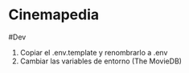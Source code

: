 # Cinemapedia

#Dev

1. Copiar el .env.template y renombrarlo a .env
2. Cambiar las variables de entorno (The MovieDB)
